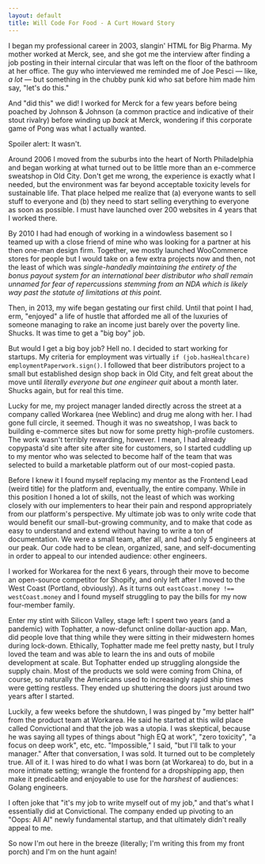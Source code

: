```yaml
---
layout: default
title: Will Code For Food - A Curt Howard Story
---
```


I began my professional career in 2003, slangin' HTML for Big Pharma. My mother worked at Merck, see, and she got me the interview after finding a job posting in their internal circular that was left on the floor of the bathroom at her office. The guy who interviewed me reminded me of Joe Pesci &mdash; like, <em>a lot</em> &mdash; but something in the chubby punk kid who sat before him made him say, "let's do this."

And "did this" we did! I worked for Merck for a few years before being poached by Johnson &amp; Johnson (a common practice and indicative of their stout rivalry) before winding up <em>back</em> at Merck, wondering if this corporate game of Pong was what I actually wanted.

Spoiler alert: It wasn't.

Around 2006 I moved from the suburbs into the heart of North Philadelphia and began working at what turned out to be little more than an e-commerce sweatshop in Old City. Don't get me wrong, the experience is exactly what I needed, but the environment was far beyond acceptable toxicity levels for sustainable life. That place helped me realize that (a) everyone wants to sell stuff to everyone and (b) they need to start selling everything to everyone as soon as possible. I must have launched over 200 websites in 4 years that I worked there.

By 2010 I had had enough of working in a windowless basement so I teamed up with a close friend of mine who was looking for a partner at his then one-man design firm. Together, we mostly launched WooCommerce stores for people but I would take on a few extra projects now and then, not the least of which was <em>single-handedly maintaining the entirety of the bonus payout system for an international beer distributor who shall remain unnamed for fear of repercussions stemming from an NDA which is likely way past the statute of limitations at this point.</em>

Then, in 2013, my wife began gestating our first child. Until that point I had, erm, "enjoyed" a life of hustle that afforded me all of the luxuries of someone managing to rake an income just barely over the poverty line. Shucks. It was time to get a "big boy" job.

But would I get a big boy job? Hell no. I decided to start working for startups. My criteria for employment was virtually <code class="bg-slate-300">if (job.hasHealthcare) employmentPaperwork.sign()</code>. I followed that beer distributors project to a small but established design shop back in Old City, and felt great about the move until <em>literally everyone but one engineer quit</em> about a month later. Shucks again, but for real this time.

Lucky for me, my project manager landed directly across the street at a company called Workarea (nee Weblinc) and drug me along with her. I had gone full circle, it seemed. Though it was no sweatshop, I was back to building e-commerce sites but now for some pretty high-profile customers. The work wasn't terribly rewarding, however. I mean, I had already copypasta'd site after site after site for customers, so I started cuddling up to my mentor who was selected to become half of the team that was selected to build a marketable platform out of our most-copied pasta.

Before I knew it I found myself replacing my mentor as the Frontend Lead (weird title) for the platform and, eventually, the entire company. While in this position I honed a lot of skills, not the least of which was working closely with our implementers to hear their pain and respond appropriately from our platform's perspective. My ultimate job was to only write code that would benefit our small-but-growing community, and to make that code as easy to understand and extend without having to write a ton of documentation. We were a small team, after all, and had only 5 engineers at our peak. Our code had to be clean, organized, sane, and self-documenting in order to appeal to our intended audience: other engineers.

I worked for Workarea for the next 6 years, through their move to become an open-source competitor for Shopify, and only left after I moved to the West Coast (Portland, obviously). As it turns out <code class="bg-slate-300">eastCoast.money !== westCoast.money</code> and I found myself struggling to pay the bills for my now four-member family.

Enter my stint with Silicon Valley, stage left: I spent two years (and a pandemic) with Tophatter, a now-defunct online dollar-auction app. Man, did people love that thing while they were sitting in their midwestern homes during lock-down. Ethically, Tophatter made me feel pretty nasty, but I truly loved the team and was able to learn the ins and outs of mobile development at scale. But Tophatter ended up struggling alongside the supply chain. Most of the products we sold were coming from China, of course, so naturally the Americans used to increasingly rapid ship times were getting restless. They ended up shuttering the doors just around two years after I started.

Luckily, a few weeks before the shutdown, I was pinged by "my better half" from the product team at Workarea. He said he started at this wild place called Convictional and that the job was a utopia. I was skeptical, because he was saying all types of things about "high EQ at work", "zero toxicity", "a focus on deep work", etc, etc. "Impossible," I said, "but I'll talk to your manager." After that conversation, I was sold. It turned out to be completely true. All of it. I was hired to do what I was born (at Workarea) to do, but in a more intimate setting; wrangle the frontend for a dropshipping app, then make it predicable and enjoyable to use for the <em>harshest</em> of audiences: Golang engineers.

I often joke that "it's my job to write myself out of my job," and that's what I essentially did at Convictional. The company ended up pivoting to an "Oops: All AI" newly fundamental startup, and that ultimately didn't really appeal to me.

So now I'm out here in the breeze (literally; I'm writing this from my front porch) and I'm on the hunt again!